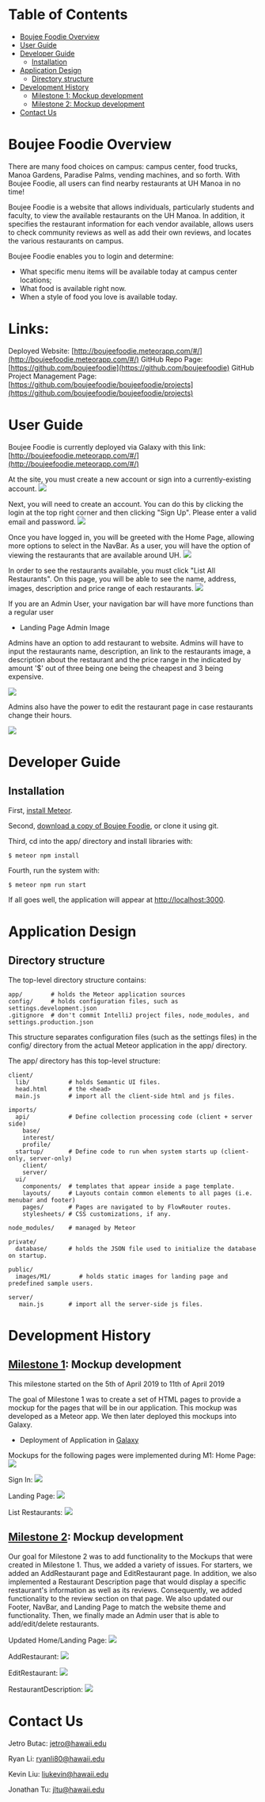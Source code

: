 # Table of Contents
* [Boujee Foodie Overview](#boujee-foodie-overview)
* [User Guide](#user-guide)
* [Developer Guide](#developer-guide)
  * [Installation](#installation)
* [Application Design](#application-design)
  * [Directory structure](#directory-structure)
* [Development History](#development-history)
  * [Milestone 1: Mockup development](#milestone-1-mockup-development)
  * [Milestone 2: Mockup development](#milestone-2-mockup-development)
* [Contact Us](#contact-us)

# Boujee Foodie Overview
There are many food choices on campus: campus center, food trucks, Manoa Gardens, Paradise Palms, vending machines, and so forth. With Boujee Foodie, all users can find nearby restaurants at UH Manoa in no time! 

Boujee Foodie is a website that allows individuals, particularly students and faculty, to view the available restaurants on the UH Manoa. In addition, it specifies the restaurant information for each vendor available, allows users to check community reviews as well as add their own reviews, and locates the various restaurants on campus.

Boujee Foodie enables you to login and determine:
  * What specific menu items will be available today at campus center locations;
  * What food is available right now.
  * When a style of food you love is available today.

# Links:
Deployed Website: [http://boujeefoodie.meteorapp.com/#/](http://boujeefoodie.meteorapp.com/#/)
GitHub Repo Page: [https://github.com/boujeefoodie](https://github.com/boujeefoodie)
GitHub Project Management Page: [https://github.com/boujeefoodie/boujeefoodie/projects](https://github.com/boujeefoodie/boujeefoodie/projects)

# User Guide
Boujee Foodie is currently deployed via Galaxy with this link: [http://boujeefoodie.meteorapp.com/#/](http://boujeefoodie.meteorapp.com/#/)

At the site, you must create a new account or sign into a currently-existing account.
![](images/M2/LandingPage2.jpg)

Next, you will need to create an account. You can do this by clicking the login at the top right corner and then clicking "Sign Up". Please enter a valid email and password.
![](images/M2/SignUp2.png)

Once you have logged in, you will be greeted with the Home Page, allowing more options to select in the NavBar. As a user, you will have the option of viewing the restaurants that are available around UH.
![](images/M2/HomePage2.png)

In order to see the restaurants available, you must click "List All Restaurants". On this page, you will be able to see the name, address, images, description and price range of each restaurants.
![](images/M2/ListRestaurant2.png	)

If you are an Admin User, your navigation bar will have more functions than a regular user

- Landing Page Admin Image

Admins have an option to add restaurant to website. Admins will have to input the restaurants name, description, an link to the restaurants image, a description about the restaurant and the price range in the indicated by amount '$' out of three being one being the cheapest and 3 being expensive.

![](images/M1/AddRestaurantAdmin.png)

Admins also have the power to edit the restaurant page in case restaurants change their hours.

![](images/M1/ListRestaurantAdmin.png)


# Developer Guide
## Installation

First, [install Meteor](https://www.meteor.com/install).

Second, [download a copy of Boujee Foodie](https://github.com/boujeefoodie/boujeefoodie/archive/master.zip), or clone it using git.
  
Third, cd into the app/ directory and install libraries with:

```
$ meteor npm install
```

Fourth, run the system with:

```
$ meteor npm run start
```

If all goes well, the application will appear at [http://localhost:3000](http://localhost:3000).

# Application Design

## Directory structure
The top-level directory structure contains:

```
app/        # holds the Meteor application sources
config/     # holds configuration files, such as settings.development.json
.gitignore  # don't commit IntelliJ project files, node_modules, and settings.production.json
```
This structure separates configuration files (such as the settings files) in the config/ directory from the actual Meteor application in the app/ directory.

The app/ directory has this top-level structure:

```
client/
  lib/           # holds Semantic UI files.
  head.html      # the <head>
  main.js        # import all the client-side html and js files. 

imports/
  api/           # Define collection processing code (client + server side)
    base/
    interest/
    profile/
  startup/       # Define code to run when system starts up (client-only, server-only)
    client/        
    server/        
  ui/
    components/  # templates that appear inside a page template.
    layouts/     # Layouts contain common elements to all pages (i.e. menubar and footer)
    pages/       # Pages are navigated to by FlowRouter routes.
    stylesheets/ # CSS customizations, if any.

node_modules/    # managed by Meteor

private/
  database/      # holds the JSON file used to initialize the database on startup.

public/          
  images/M1/        # holds static images for landing page and predefined sample users.
  
server/
   main.js       # import all the server-side js files.
```

# Development History
## [Milestone 1](https://github.com/boujeefoodie/boujeefoodie/projects/1): Mockup development

This milestone started on the 5th of April 2019 to 11th of April 2019

The goal of Milestone 1 was to create a set of HTML pages to provide a mockup for the pages that will be in our application. This mockup was developed as a Meteor app. We then later deployed this mockups into Galaxy.

* Deployment of Application in [Galaxy](http://boujeefoodie.meteorapp.com/#/)

Mockups for the following pages were implemented during M1:
Home Page:
![](images/M1/homepage.png)

Sign In:
![](images/M1/SignIn.jpg)

Landing Page:
![](images/M1/LandingPage.jpg)

List Restaurants:
![](images/M1/ListRestaurant.png)


## [Milestone 2](https://github.com/boujeefoodie/boujeefoodie/projects/2): Mockup development

Our goal for Milestone 2 was to add functionality to the Mockups that were created in Milestone 1. Thus, we added a variety of issues. For starters, we added an AddRestaurant page and EditRestaurant page. In addition, we also implemented a Restaurant Description page that would display a specific restaurant's information as well as its reviews. Consequently, we added functionality to the review section on that page. We also updated our Footer, NavBar, and Landing Page to match the website theme and functionality. Then, we finally made an Admin user that is able to add/edit/delete restaurants.

Updated Home/Landing Page:
![](images/M2/LandingPage2.jpg)

AddRestaurant:
![](images/M2/AddRestaurant2.png)

EditRestaurant:
![](images/M2/EditRestaurant2.png)

RestaurantDescription:
![](images/M2/RestaurantDescription.png)


# Contact Us
Jetro Butac: jetro@hawaii.edu

Ryan Li: ryanli80@hawaii.edu

Kevin Liu: liukevin@hawaii.edu

Jonathan Tu: jltu@hawaii.edu
